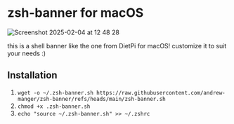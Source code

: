 # zsh-banner for macOS

![Screenshot 2025-02-04 at 12 48 28](https://github.com/user-attachments/assets/a8451919-8af9-4cf7-8eff-45a597083fb2)

this is a shell banner like the one from DietPi for macOS!
customize it to suit your needs :)

## Installation
1. `wget -o ~/.zsh-banner.sh https://raw.githubusercontent.com/andrew-manger/zsh-banner/refs/heads/main/zsh-banner.sh`
2. `chmod +x .zsh-banner.sh`
3. `echo "source ~/.zsh-banner.sh" >> ~/.zshrc`



